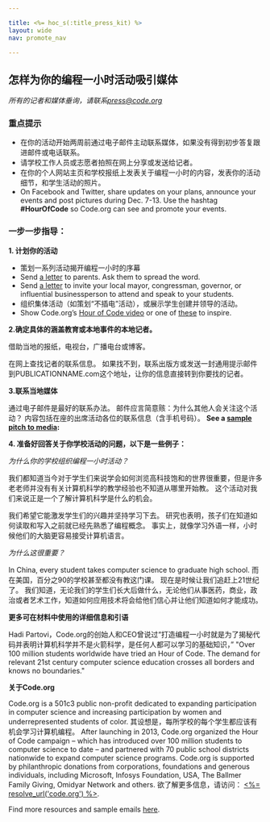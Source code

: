```yaml
---

title: <%= hoc_s(:title_press_kit) %>
layout: wide
nav: promote_nav

---
```



## 怎样为你的编程一小时活动吸引媒体

*所有的记者和媒体垂询，请联系<press@code.org>*

### 重点提示

  * 在你的活动开始两周前通过电子邮件主动联系媒体，如果没有得到初步答复跟进邮件或电话联系。
  * 请学校工作人员或志愿者拍照在网上分享或发送给记者。
  * 在你的个人网站主页和学校报纸上发表关于编程一小时的内容，发表你的活动细节，和学生活动的照片。
  * On Facebook and Twitter, share updates on your plans, announce your events and post pictures during Dec. 7-13. Use the hashtag **#HourOfCode** so Code.org can see and promote your events.

### 一步一步指导：

**1. 计划你的活动**

  * 策划一系列活动揭开编程一小时的序幕
  * Send [a letter](<%= resolve_url('/promote/resources#sample-emails') %>) to parents. Ask them to spread the word.
  * Send [a letter](<%= resolve_url('/promote/resources#sample-emails') %>) to invite your local mayor, congressman, governor, or influential businessperson to attend and speak to your students.
  * 组织集体活动（如策划“不插电”活动），或展示学生创建并领导的活动。
  * Show Code.org’s [Hour of Code video](<%= resolve_url('/') %>) or one of [these](<%= resolve_url('/promote/resources#videos') %>) to inspire.

**2.确定具体的涵盖教育或本地事件的本地记者。**

借助当地的报纸，电视台，广播电台或博客。

在网上查找记者的联系信息。 如果找不到，联系出版方或发送一封通用提示邮件到PUBLICATIONNAME.com这个地址，让你的信息直接转到你要找的记者。 

**3.联系当地媒体**

通过电子邮件是最好的联系办法。 邮件应言简意赅：为什么其他人会关注这个活动？ 内容包括在座的出席活动各位的联系信息（含手机号码）。 **See a [sample pitch to media](<%= resolve_url('/promote/resources#sample-emails') %>):**

**4. 准备好回答关于你学校活动的问题，以下是一些例子：**

*为什么你的学校组织编程一小时活动？*

我们都知道当今对于学生们来说学会如何浏览高科技饱和的世界很重要，但是许多老老师并没有有关计算机科学的教学经验也不知道从哪里开始教。 这个活动对我们来说正是一个了解计算机科学是什么的机会。

我们希望它能激发学生们的兴趣并坚持学习下去。 研究也表明，孩子们在知道如何读取和写入之前就已经先熟悉了编程概念。 事实上，就像学习外语一样，小时候他们的大脑更容易接受计算机语言。

*为什么这很重要？*

In China, every student takes computer science to graduate high school. 而在美国，百分之90的学校甚至都没有教这门课。 现在是时候让我们追赶上21世纪了。 我们知道，无论我们的学生们长大后做什么，无论他们从事医药，商业，政治或者艺术工作，知道如何应用技术将会给他们信心并让他们知道如何才能成功。

**更多可在材料中使用的详细信息和引语**

Hadi Partovi，Code.org的创始人和CEO曾说过“打造编程一小时就是为了揭秘代码并表明计算机科学并不是火箭科学，是任何人都可以学习的基础知识，” "Over 100 million students worldwide have tried an Hour of Code. The demand for relevant 21st century computer science education crosses all borders and knows no boundaries."

**关于Code.org**

Code.org is a 501c3 public non-profit dedicated to expanding participation in computer science and increasing participation by women and underrepresented students of color. 其设想是，每所学校的每个学生都应该有机会学习计算机编程。 After launching in 2013, Code.org organized the Hour of Code campaign – which has introduced over 100 million students to computer science to date – and partnered with 70 public school districts nationwide to expand computer science programs. Code.org is supported by philanthropic donations from corporations, foundations and generous individuals, including Microsoft, Infosys Foundation, USA, The Ballmer Family Giving, Omidyar Network and others. 欲了解更多信息，请访问： [<%= resolve_url('code.org') %>](<%= resolve_url('https://code.org') %>).

  
Find more resources and sample emails [here](<%= resolve_url('/promote') %>).

